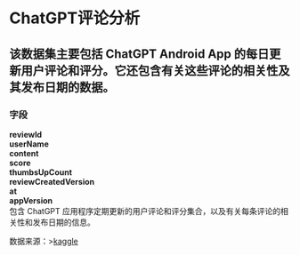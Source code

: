 # ChatGPT评论分析

## 该数据集主要包括 ChatGPT Android App 的每日更新用户评论和评分。它还包含有关这些评论的相关性及其发布日期的数据。

### 字段
**reviewId**   
**userName**   
**content**  
**score**  
**thumbsUpCount**  
**reviewCreatedVersion**  
**at**  
**appVersion**  
包含 ChatGPT 应用程序定期更新的用户评论和评分集合，以及有关每条评论的相关性和发布日期的信息。

数据来源：>[kaggle](https://www.kaggle.com/datasets/ashishkumarak/chatgpt-reviews-daily-updated)
